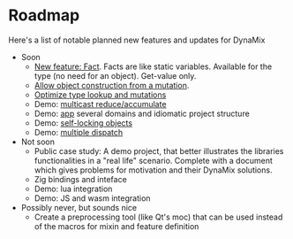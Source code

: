 # Roadmap

Here's a list of notable planned new features and updates for DynaMix

* Soon
    * [New feature: Fact](https://github.com/iboB/dynamix/issues/45). Facts are like static variables. Available for the type (no need for an object). Get-value only.
    * [Allow object construction from a mutation](https://github.com/iboB/dynamix/issues/59).
    * [Optimize type lookup and mutations](https://github.com/iboB/dynamix/issues/57)
    * Demo: [multicast reduce/accumulate](https://github.com/iboB/dynamix/issues/49)
    * Demo: [app](https://github.com/iboB/dynamix/issues/50) several domains and idiomatic project structure
    * Demo: [self-locking objects](https://github.com/iboB/dynamix/issues/54)
    * Demo: [multiple dispatch](https://github.com/iboB/dynamix/issues/53)
* Not soon
    * Public case study: A demo project, that better illustrates the libraries functionalities in a "real life" scenario. Complete with a document which gives problems for motivation and their DynaMix solutions.
    * Zig bindings and inteface
    * Demo: lua integration
    * Demo: JS and wasm integration
* Possibly never, but sounds nice
    * Create a preprocessing tool (like Qt's moc) that can be used instead of the macros for mixin and feature definition
